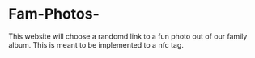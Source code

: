 # Fam-Photos-
This website will choose a randomd link to a fun photo out of our family album. This is meant to be implemented to a nfc tag.
